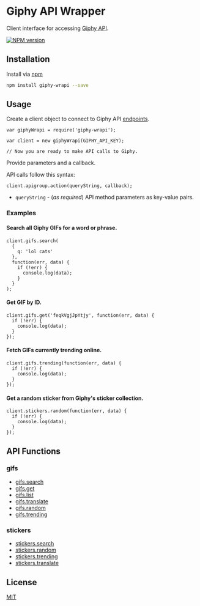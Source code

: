 # Giphy API Wrapper

Client interface for accessing [Giphy API](http://api.giphy.com/).

[![NPM version](https://img.shields.io/npm/v/giphy-wrapi.svg?style=flat)](https://www.npmjs.org/package/giphy-wrapi)

## Installation

Install via [npm](https://www.npmjs.org/package/giphy-wrapi)

```bash
npm install giphy-wrapi --save
```

## Usage

Create a client object to connect to Giphy API [endpoints](https://github.com/Giphy/GiphyAPI).

```JS
var giphyWrapi = require('giphy-wrapi');

var client = new giphyWrapi(GIPHY_API_KEY);

// Now you are ready to make API calls to Giphy.
```

Provide parameters and a callback. 

API calls follow this syntax:

`client.apigroup.action(queryString, callback);`

* `queryString` - (*as required*) API method parameters as key-value pairs.

### Examples

#### Search all Giphy GIFs for a word or phrase.
```JS
client.gifs.search(
  {
    q: 'lol cats'
  },
  function(err, data) {
    if (!err) {
      console.log(data);
    } 
  }
);
```

#### Get GIF by ID.
```JS
client.gifs.get('feqkVgjJpYtjy', function(err, data) {
  if (!err) {
    console.log(data);
  } 
});
```

#### Fetch GIFs currently trending online.
```JS
client.gifs.trending(function(err, data) {
  if (!err) {
    console.log(data);
  } 
});
```

#### Get a random sticker from Giphy's sticker collection.
```JS
client.stickers.random(function(err, data) {
  if (!err) {
    console.log(data);
  } 
});
```

## API Functions

### gifs
* [gifs.search](https://github.com/Giphy/GiphyAPI#search-endpoint)
* [gifs.get](https://github.com/Giphy/GiphyAPI#get-gif-by-id-endpoint)
* [gifs.list](https://github.com/Giphy/GiphyAPI#get-gifs-by-id-endpoint)
* [gifs.translate](https://github.com/Giphy/GiphyAPI#translate-endpoint)
* [gifs.random](https://github.com/Giphy/GiphyAPI#random-endpoint)
* [gifs.trending](https://github.com/Giphy/GiphyAPI#trending-gifs-endpoint)

### stickers
* [stickers.search](https://github.com/Giphy/GiphyAPI#sticker-search-endpoint)
* [stickers.random](https://github.com/Giphy/GiphyAPI#sticker-roulette-random-endpoint)
* [stickers.trending](https://github.com/Giphy/GiphyAPI#sticker-trending-endpoint)
* [stickers.translate](https://github.com/Giphy/GiphyAPI#sticker-translate-endpoint)

## License

  [MIT](LICENSE)
